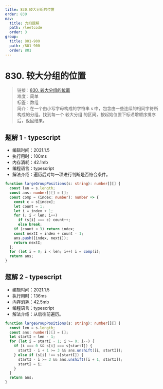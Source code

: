 ```yaml
---
title: 830.较大分组的位置
order: 830
nav:
  title: 力扣题解
  path: /leetcode
  order: 3
group:
  title: 801-900
  path: /801-900
  order: 801
---
```


# 830. 较大分组的位置

> 链接：[830. 较大分组的位置](https://leetcode-cn.com/problems/positions-of-large-groups/)  
> 难度：简单  
> 标签：数组  
> 简介：在一个由小写字母构成的字符串 s 中，包含由一些连续的相同字符所构成的分组。找到每一个 较大分组 的区间，按起始位置下标递增顺序排序后，返回结果。

## 题解 1 - typescript

- 编辑时间：2021.1.5
- 执行用时：100ms
- 内存消耗：42.1mb
- 编程语言：typescript
- 解法介绍：遍历后对每一项进行判断是否符合条件。

```typescript
function largeGroupPositions(s: string): number[][] {
  const len = s.length;
  const ans: number[][] = [];
  const comp = (index: number): number => {
    const c = s[index];
    let count = 1;
    let i = index + 1;
    for (; i < len; i++)
      if (s[i] === c) count++;
      else break;
    if (count < 3) return index;
    const nextI = index + count - 1;
    ans.push([index, nextI]);
    return nextI;
  };
  for (let i = 0; i < len; i++) i = comp(i);
  return ans;
}
```

## 题解 2 - typescript

- 编辑时间：2021.1.5
- 执行用时：136ms
- 内存消耗：42.5mb
- 编程语言：typescript
- 解法介绍：从后往前遍历。

```typescript
function largeGroupPositions(s: string): number[][] {
  const len = s.length;
  const ans: number[][] = [];
  let startI = len - 1;
  for (let i = startI - 1; i >= 0; i--) {
    if (i === 0 && s[i] === s[startI]) {
      startI - i + 1 >= 3 && ans.unshift([i, startI]);
    } else if (s[i] !== s[startI]) {
      startI - i >= 3 && ans.unshift([i + 1, startI]);
      startI = i;
    }
  }
  return ans;
}
```
